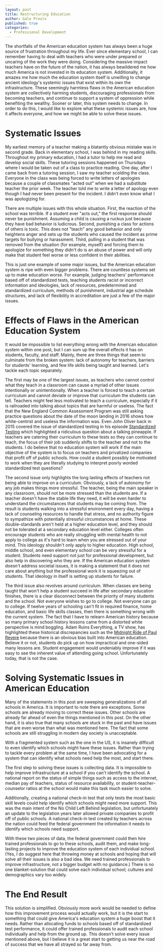 ```yaml
---
layout: post
title: Restructuring Education
author: Gale Proulx
published: true
categories:
  - Professional Development
---
```


The shortfalls of the American education system has always been a huge source of frustration throughout my life. Ever since elementary school, I can remember having to deal with teachers who were under prepared or uncaring of the work they were doing. Considering the massive impact teachers have on the future of the nation, it has always bewildered me how much America is not invested in its education system. Additionally, it amazes me how much the education system itself is unwilling to change ancient ideology's systemic issues that exist within its own the infrastructure. These seemingly harmless flaws in the American education system are collectively harming students, discouraging professionals from becoming teachers, and continue to support a system of oppression while benefiting the wealthy. Sooner or later, this system needs to change. In order to do this, I would like to explore what these systemic issues are, how it affects everyone, and how we might be able to solve these issues.

# Systematic Issues

My earliest memory of a teacher making a blatantly obvious mistake was in second grade. Back in elementary school, I was behind in my reading skills. Throughout my primary education, I had a tutor to help me read and develop social skills. These tutoring sessions happened on Thursdays where I would be taken out of a class to practice reading. One day, after I came back from a tutoring session, I saw my teacher scolding the class. Everyone in the class was being forced to write letters of apologies because a couple of classmates "acted out" when we had a substitute teacher the prior week. The teacher told me to write a letter of apology even though I had never been present for the incident. I didn't even know what I was apologizing for.

There are multiple issues with this whole situation. First, the reaction of the school was terrible. If a student ever "acts out," the first response should never be punishment. Assuming a child is causing a ruckus just because they have bad behavior is ludicrous. Second, punishing a class for actions of others is toxic. This does not "teach" any good behavior and only heightens anger and sets up the students who caused the incident as prime targets for bullying or harassment. Third, pulling in a student that was removed from the situation (for example, myself) and forcing them to apologize for something they didn't do is an abuse of power and will only make that student feel worse or less confident in their abilities.

This is just one example of some major issues, but the American education system is ripe with even bigger problems. There are countless systems set up to make education worse. For example, judging teachers' performance based off of standardized tests, teaching students racist or incorrect information and ideologies, lack of resources, predetermined and standardized curriculum, methods of punishment, industrial age schedule structures, and lack of flexibility in accreditation are just a few of the major issues.

# Effects of Flaws in the American Education System

It would be impossible to list everything wrong with the American education system within one post, but I can sum up the overall effects it has on students, faculty, and staff. Mainly, there are three things that seem to culminate from the broken system: lack of autonomy for teachers, barriers for students' learning, and few life skills being taught and learned. Let's tackle each topic separately.

The first may be one of the largest issues, as teachers who cannot control what they teach in a classroom can cause a myriad of other issues intentionally or unintentionally. When a teacher is forced to teach a certain curriculum and cannot deviate or improve that curriculum the students can tell. Teachers might feel less motivated to teach a curriculum, especially if it is railroaded into talking about topics that are harmful or useless. The fact that the New England Common Assessment Program was still asking practice questions about the date of the moon landing in 2016 shows how white-centrist and useless the information was. Even John Oliver back in 2015 covered the issue of standardized testing in his episode [Standardized Testing](https://www.youtube.com/watch?v=J6lyURyVz7k) which highlighted a ridiculous question about a talking pineapple. If teachers are catering their curriculum to these tests so they can continue to teach, the focus of their job suddenly shifts to the teacher and not to the students. I do believe that no education system will work if the main objective of the system is to focus on teachers and privatized companies that profit off of public schools. How could a student possibly be motivated to work when they are literally studying to interpret poorly worded standardized test questions?

The second issue only highlights the long lasting effects of teachers not being able to improve on a curriculum. Obviously, a lack of autonomy for any job makes things more stressful. The teacher, being the main speaker in any classroom, should not be more stressed than the students are. If a teacher doesn't have the stable life they need, it will be even harder to understand the circumstances that students may be coming from. The result is students walking into a stressful environment every day, having a lack of counseling resources to handle that stress, and no authority figure to sympathize with potentially stressful circumstances at home. These double-standards aren't held at a higher education level, and they should not be tolerated at a secondary education level either. Colleges often encourage students who are really struggling with mental health to not apply to college as it's hard to learn when you are stressed out of your mind. This ideology shouldn't only apply to higher education. High school, middle school, and even elementary school can be very stressful for a student. Students need support not just for professional development, but also help in discovering who they are. If the American education system doesn't address societal issues, it is making a statement that it does not care about anything but the professional work it is squeezing out of students. That ideology in itself is setting up students for failure.

The third issue also revolves around curriculum. When classes are being taught that won't help a student succeed in life after secondary education finishes, there is a clear disconnect between the priority of many students and the school. Not everyone wishes to go to college. Not everyone can go to college. If twelve years of schooling can't fit in required finance, home education, and basic life skills classes, then there is something wrong with the current system. The fact that I have to relearn American history because so many primary school history lessons came from a distorted white perspective is mind boggling. Adam Ruins Everything, a TV show, has highlighted these historical discrepancies such as the [Midnight Ride of Paul Revere](https://www.youtube.com/watch?v=mx15T7C0UaY) because there is an obvious bias built into American education. Believe it or not, students do pick up on how impractical and one-sided many lessons are. Student engagement would undeniably improve if it was easy to see the inherent value of attending going school. Unfortunately today, that is not the case.

# Solving Systematic Issues in American Education

Many of the statements in this post are sweeping generalizations of all schools in America. It is important to note there are exceptions. Some schools are already moving to correct these issues. Other schools are already far ahead of even the things mentioned in this post. On the other hand, it is also true that many schools are stuck in the past and have issues that are even worse than what was mentioned here. The fact that some schools are still struggling in modern day society is unacceptable.

With a fragmented system such as the one in the US, it is insanely difficult to even identify which schools might have these issues. Rather than trying to tackle every problem at the same time, I have been advocating for a system that can identify what schools need help the most, and start there.

The first step to solving these issues is collecting data. It is impossible to help improve infrastructure at a school if you can't identify the school. A national report on the status of simple things such as access to the internet, median pay of teachers, status of resource availability, or student-teacher-counselor ratios at the school would make this task much easier to solve.

Additionally, creating a national check-in test that only tests the most basic skill levels could help identify which schools might need more support. This was the main intent of the No Child Left Behind legislation, but unfortunately an update to the legislation years later allowed private companies to profit off of public schools. A national check-in test created by teachers across the nation could feed the federal government the information it needs to identify which schools need support.

With these two pieces of data, the federal government could then hire trained professionals to go to these schools, audit them, and make long-lasting projects to improve the education system of each individual school. (Yes, I do suggest here that throwing money at schools and hoping that will solve all their issues is also a bad idea. We need trained professionals to improve infrastructure, not a bigger budget with no guidance.) There is no one blanket-solution that could solve each individual school; cultures and demographics vary too widely.

# The End Result

This solution is simplified. Obviously more work would be needed to define how this improvement process would actually work, but it is the start to something that could give America's education system a huge boost that it needs. Rather than allocating funds to schools based off of standardized test performance, it could offer trained professionals to audit each school individually and help from the ground up. This doesn't solve every issue mentioned above, but I believe it is a great start to getting us near the road of success that we have all strayed so far away from.
